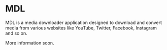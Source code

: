 # MDL

MDL is a media downloader application designed to download and convert media from various websites like YouTube, Twitter, Facebook, Instagram and so on. 

More information soon.
